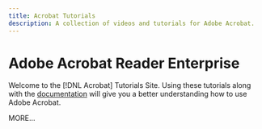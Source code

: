 ```yaml
---
title: Acrobat Tutorials
description: A collection of videos and tutorials for Adobe Acrobat.
---
```


# Adobe Acrobat Reader Enterprise

Welcome to the [!DNL Acrobat] Tutorials Site.  Using these tutorials along with the [documentation](https://helpx.adobe.com/acrobat/user-guide.html) will give you a better understanding how to use Adobe Acrobat.

MORE...

<!--
See other -learn tutorials landing pages to get ideas for additional content
-->
